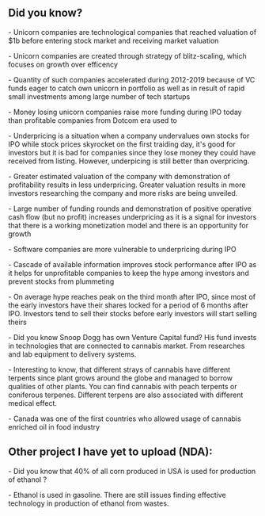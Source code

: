 ## Did you know?
<p>- Unicorn companies are technological companies that reached valuation of $1b before entering stock market and receiving market valuation <p>
<p>- Unicorn companies are created through strategy of blitz-scaling, which focuses on growth over efficency<p>
<p>- Quantity of such companies accelerated during 2012-2019 because of VC funds eager to catch own unicorn in portfolio as well as in result of rapid small investments among large number of tech startups<p>
<p>- Money losing unicorn companies raise more funding during IPO today than profitable companies from Dotcom era used to<p>
<p>- Underpricing is a situation when a company undervalues own stocks for IPO while stock prices skyrocket on the first traiding day, it's good for investors but it is bad for companies since they lose money they could have received from listing. However, underpicing is still better than overpricing. <p>
<p>- Greater estimated valuation of the company with demonstration of profitability results in less underpricing. Greater valuation results in more investors researching the company and more risks are being unveiled. <p>
<p>- Large number of funding rounds and demonstration of positive operative cash flow (but no profit) increases underpricing as it is a signal for investors that there is a working monetization model and there is an opportunity for growth<p>
<p>- Software companies are more vulnerable to underpricing during IPO<p>
<p>- Cascade of available information improves stock performance after IPO as it helps for unprofitable companies to keep the hype among investors and prevent stocks from plummeting<p>
<p>- On average hype reaches peak on the third month after IPO, since most of the early investors have their shares locked for a period of 6 months after IPO. Investors tend to sell their stocks before early investors will start selling theirs<p>
<p>- Did you know Snoop Dogg has own Venture Capital fund? His fund invests in technologies that are connected to cannabis market. From researches and lab equipment to delivery systems.<p>
<p>- Interesting to know, that different strays of cannabis have different terpents since plant grows around the globe and managed to borrow qualities of other plants. You can find cannabis with peach terpents or coniferous terpenes. Different terpens are also associated with different medical effect.<p>
<p>- Canada was one of the first countries who allowed usage of cannabis enriched oil in food industry<p>
  
## Other project I have yet to upload (NDA):
<p>- Did you know that 40% of all corn produced in USA is used for production of ethanol ?<p>
<p>- Ethanol is used in gasoline. There are still issues finding effective technology in production of ethanol from wastes.<p>
